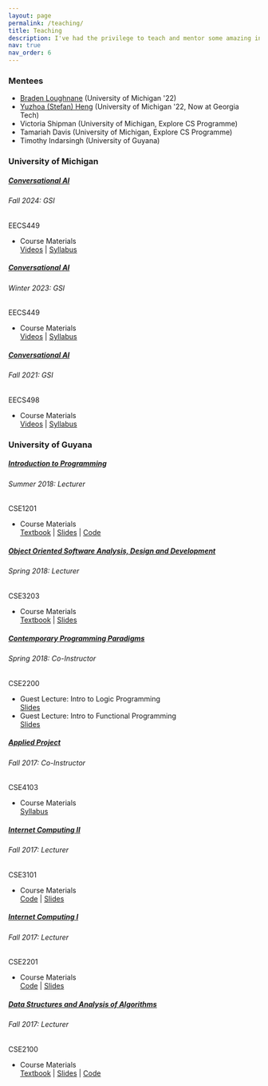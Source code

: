 ```yaml
---
layout: page
permalink: /teaching/
title: Teaching
description: I've had the privilege to teach and mentor some amazing individuals on their academic journeys throughout the years.
nav: true
nav_order: 6
---
```


### Mentees
- [Braden Loughnane](https://www.linkedin.com/in/bradenloughnane/) (University of Michigan '22)
- [Yuzhoa (Stefan) Heng](https://stefanheng.github.io/) (University of Michigan '22, Now at Georgia Tech)
- Victoria Shipman (University of Michigan, Explore CS Programme)
- Tamariah Davis (University of Michigan, Explore CS Programme)
- Timothy Indarsingh (University of Guyana)


### University of Michigan

<div class="card mt-3">
  <div class="p-3">
    <div class="row">
      <div class="col-sm-10">
        <h5 class="card-title"><a href="https://ece.engin.umich.edu/wp-content/uploads/2021/03/EECS_498_Conversational_AI.pdf" target="_blank" rel="noopener noreferrer">Conversational AI</a></h5>
        <h6 class="card-subtitle font-italic">Fall 2024: GSI</h6>
      </div>
      <div class="col-sm-2 text-sm-right">
        <span class="badge">
          EECS449
        </span>
      </div>
    </div>
    <ul class="card-text font-weight-light list-group list-group-flush">
      <li class="list-group-item">
        <div class="row">
          <div class="col-sm-9">
            Course Materials
          </div>
          <div class="col-sm-3 text-right pr-0">
            <a href="https://umich.instructure.com/courses/459668/external_tools/1262" target="_blank" rel="noopener noreferrer">Videos</a>&nbsp;|&nbsp;<a href="https://ece.engin.umich.edu/wp-content/uploads/2021/03/EECS_498_Conversational_AI.pdf" target="_blank" rel="noopener noreferrer">Syllabus</a>
          </div>
        </div>
      </li>    
    </ul>
  </div>
</div>
<p></p>

<div class="card mt-3">
  <div class="p-3">
    <div class="row">
      <div class="col-sm-10">
        <h5 class="card-title"><a href="https://ece.engin.umich.edu/wp-content/uploads/2021/03/EECS_498_Conversational_AI.pdf" target="_blank" rel="noopener noreferrer">Conversational AI</a></h5>
        <h6 class="card-subtitle font-italic">Winter 2023: GSI</h6>
      </div>
      <div class="col-sm-2 text-sm-right">
        <span class="badge">
          EECS449
        </span>
      </div>
    </div>
    <ul class="card-text font-weight-light list-group list-group-flush">
      <li class="list-group-item">
        <div class="row">
          <div class="col-sm-9">
            Course Materials
          </div>
          <div class="col-sm-3 text-right pr-0">
            <a href="https://umich.instructure.com/courses/459668/external_tools/1262" target="_blank" rel="noopener noreferrer">Videos</a>&nbsp;|&nbsp;<a href="https://ece.engin.umich.edu/wp-content/uploads/2021/03/EECS_498_Conversational_AI.pdf" target="_blank" rel="noopener noreferrer">Syllabus</a>
          </div>
        </div>
      </li>    
    </ul>
  </div>
</div>
<p></p>

<div class="card mt-3">
  <div class="p-3">
    <div class="row">
      <div class="col-sm-10">
        <h5 class="card-title"><a href="https://ece.engin.umich.edu/wp-content/uploads/2021/03/EECS_498_Conversational_AI.pdf" target="_blank" rel="noopener noreferrer">Conversational AI</a></h5>
        <h6 class="card-subtitle font-italic">Fall 2021: GSI</h6>
      </div>
      <div class="col-sm-2 text-sm-right">
        <span class="badge">
          EECS498
        </span>
      </div>
    </div>
    <ul class="card-text font-weight-light list-group list-group-flush">
      <li class="list-group-item">
        <div class="row">
          <div class="col-sm-9">
            Course Materials
          </div>
          <div class="col-sm-3 text-right pr-0">
            <a href="https://umich.instructure.com/courses/459668/external_tools/1262" target="_blank" rel="noopener noreferrer">Videos</a>&nbsp;|&nbsp;<a href="https://ece.engin.umich.edu/wp-content/uploads/2021/03/EECS_498_Conversational_AI.pdf" target="_blank" rel="noopener noreferrer">Syllabus</a>
          </div>
        </div>
      </li>    
    </ul>
  </div>
</div>
<p></p>

### University of Guyana

<div class="card mt-3">
  <div class="p-3">
    <div class="row">
      <div class="col-sm-10">
        <h5 class="card-title"><a href="https://www.facebook.com/groups/cse1201summer2018" target="_blank" rel="noopener noreferrer">Introduction to Programming</a></h5>
        <h6 class="card-subtitle font-italic">Summer 2018: Lecturer</h6>
      </div>
      <div class="col-sm-2 text-sm-right">
        <span class="badge">
          CSE1201
        </span>
      </div>
    </div>
    <ul class="card-text font-weight-light list-group list-group-flush">
      <li class="list-group-item">
        <div class="row">
          <div class="col-sm-9">
            Course Materials
          </div>
          <div class="col-sm-3 text-right pr-0">
            <a href="http://cslabcms.nju.edu.cn/problem_solving/images/c/cc/The_C_Programming_Language_%282nd_Edition_Ritchie_Kernighan%29.pdf" target="_blank" rel="noopener noreferrer">Textbook</a>&nbsp;|&nbsp;<a href="https://www.facebook.com/groups/cse1201summer2018/files" target="_blank" rel="noopener noreferrer">Slides</a>&nbsp;|&nbsp;<a href="https://github.com/ChrisIsKing/CSE1201" target="_blank" rel="noopener noreferrer">Code</a>
          </div>
        </div>
      </li>    
    </ul>
  </div>
</div>

<div class="card mt-3">
  <div class="p-3">
    <div class="row">
      <div class="col-sm-10">
        <h5 class="card-title"><a href="https://www.facebook.com/groups/785488904994056/permalink/822101264666153" target="_blank" rel="noopener noreferrer">Object Oriented Software Analysis, Design and Development</a></h5>
        <h6 class="card-subtitle font-italic">Spring 2018: Lecturer</h6>
      </div>
      <div class="col-sm-2 text-sm-right">
        <span class="badge">
          CSE3203
        </span>
      </div>
    </div>
    <ul class="card-text font-weight-light list-group list-group-flush">
      <li class="list-group-item">
        <div class="row">
          <div class="col-sm-9">
            Course Materials
          </div>
          <div class="col-sm-3 text-right pr-0">
            <a href="https://zjnu2017.github.io/OOAD/reading/Object.Oriented.Analysis.and.Design.with.Applications.3rd.Edition.by.Booch.pdf" target="_blank" rel="noopener noreferrer">Textbook</a>&nbsp;|&nbsp;<a href="https://www.facebook.com/groups/785488904994056/files" target="_blank" rel="noopener noreferrer">Slides</a>
          </div>
        </div>
      </li>    
    </ul>
  </div>
</div>

<div class="card mt-3">
  <div class="p-3">
    <div class="row">
      <div class="col-sm-10">
        <h5 class="card-title"><a href="https://www.facebook.com/groups/2018cse2200" target="_blank" rel="noopener noreferrer">Contemporary Programming Paradigms</a></h5>
        <h6 class="card-subtitle font-italic">Spring 2018: Co-Instructor</h6>
      </div>
      <div class="col-sm-2 text-sm-right">
        <span class="badge">
          CSE2200
        </span>
      </div>
    </div>
    <ul class="card-text font-weight-light list-group list-group-flush">
      <li class="list-group-item">
        <div class="row">
          <div class="col-sm-9">
            Guest Lecture: Intro to Logic Programming
          </div>
          <div class="col-sm-3 text-right pr-0">
            <a href="https://www.facebook.com/groups/2018cse2200/permalink/166993887308594" target="_blank" rel="noopener noreferrer">Slides</a>
          </div>
        </div>
      </li>
      <li class="list-group-item">
        <div class="row">
          <div class="col-sm-9">
            Guest Lecture: Intro to Functional Programming
          </div>
          <div class="col-sm-3 text-right pr-0">
            <a href="https://www.facebook.com/groups/2018cse2200/permalink/164552304219419" target="_blank" rel="noopener noreferrer">Slides</a>
          </div>
        </div>
      </li>    
    </ul>
  </div>
</div>

<div class="card mt-3">
  <div class="p-3">
    <div class="row">
      <div class="col-sm-10">
        <h5 class="card-title"><a href="https://www.facebook.com/groups/479007192462450" target="_blank" rel="noopener noreferrer">Applied Project</a></h5>
        <h6 class="card-subtitle font-italic">Fall 2017: Co-Instructor</h6>
      </div>
      <div class="col-sm-2 text-sm-right">
        <span class="badge">
          CSE4103
        </span>
      </div>
    </div>
    <ul class="card-text font-weight-light list-group list-group-flush">
      <li class="list-group-item">
        <div class="row">
          <div class="col-sm-9">
            Course Materials
          </div>
          <div class="col-sm-3 text-right pr-0">
            <a href="/assets/pdf/cse_4103_syllabus.pdf" target="_blank" rel="noopener noreferrer">Syllabus</a>
          </div>
        </div>
      </li>    
    </ul>
  </div>
</div>

<div class="card mt-3">
  <div class="p-3">
    <div class="row">
      <div class="col-sm-10">
        <h5 class="card-title"><a href="https://www.facebook.com/groups/1601360113222091" target="_blank" rel="noopener noreferrer">Internet Computing II</a></h5>
        <h6 class="card-subtitle font-italic">Fall 2017: Lecturer</h6>
      </div>
      <div class="col-sm-2 text-sm-right">
        <span class="badge">
          CSE3101
        </span>
      </div>
    </div>
    <ul class="card-text font-weight-light list-group list-group-flush">
      <li class="list-group-item">
        <div class="row">
          <div class="col-sm-9">
            Course Materials
          </div>
          <div class="col-sm-3 text-right pr-0">
            <a href="https://github.com/ChrisIsKing/CSE3101" target="_blank" rel="noopener noreferrer">Code</a>&nbsp;|&nbsp;<a href="https://www.facebook.com/groups/1601360113222091/files" target="_blank" rel="noopener noreferrer">Slides</a>
          </div>
        </div>
      </li>    
    </ul>
  </div>
</div>

<div class="card mt-3">
  <div class="p-3">
    <div class="row">
      <div class="col-sm-10">
        <h5 class="card-title"><a href="https://www.facebook.com/groups/2026354624308090" target="_blank" rel="noopener noreferrer">Internet Computing I</a></h5>
        <h6 class="card-subtitle font-italic">Fall 2017: Lecturer</h6>
      </div>
      <div class="col-sm-2 text-sm-right">
        <span class="badge">
          CSE2201
        </span>
      </div>
    </div>
    <ul class="card-text font-weight-light list-group list-group-flush">
      <li class="list-group-item">
        <div class="row">
          <div class="col-sm-9">
            Course Materials
          </div>
          <div class="col-sm-3 text-right pr-0">
            <a href="https://github.com/ChrisIsKing/CSE2201" target="_blank" rel="noopener noreferrer">Code</a>&nbsp;|&nbsp;<a href="https://www.facebook.com/groups/2026354624308090/files" target="_blank" rel="noopener noreferrer">Slides</a>
          </div>
        </div>
      </li>    
    </ul>
  </div>
</div>

<div class="card mt-3">
  <div class="p-3">
    <div class="row">
      <div class="col-sm-10">
        <h5 class="card-title"><a href="https://www.facebook.com/groups/505936039753022" target="_blank" rel="noopener noreferrer">Data Structures and Analysis of Algorithms</a></h5>
        <h6 class="card-subtitle font-italic">Fall 2017: Lecturer</h6>
      </div>
      <div class="col-sm-2 text-sm-right">
        <span class="badge">
          CSE2100
        </span>
      </div>
    </div>
    <ul class="card-text font-weight-light list-group list-group-flush">
      <li class="list-group-item">
        <div class="row">
          <div class="col-sm-9">
            Course Materials
          </div>
          <div class="col-sm-3 text-right pr-0">
            <a href="https://edutechlearners.com/download/Introduction_to_algorithms-3rd%20Edition.pdf" target="_blank" rel="noopener noreferrer">Textbook</a>&nbsp;|&nbsp;<a href="https://www.facebook.com/groups/505936039753022/files" target="_blank" rel="noopener noreferrer">Slides</a>&nbsp;|&nbsp;<a href="https://github.com/ChrisIsKing/CSE2100" target="_blank" rel="noopener noreferrer">Code</a>
          </div>
        </div>
      </li>    
    </ul>
  </div>
</div>

